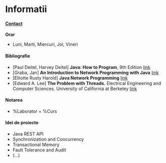 # Informatii
#### [Contact](mailto:sergiu.nisioi@fmi.unibuc.ro)
**Orar**
* Luni, Marti, Miercuri, Joi, Vineri
#### Bibliografie
* [Paul Deitel, Harvey Deitel] **Java: How to Program**, 9th Edition [link](http://akademik.maltepe.edu.tr/~turgaybilgin/2013-2014-bahar/DHO_java/Java_HowTo_9th_Edition.pdf)
* [Graba, Jan] **An Introduction to Network Programming with Java** [link](http://elista.akprind.ac.id/staff/catur/Pemrograman%20Jaringan/An%20Introduction%20to%20Network%20Programming%20with%20Java.pdf)
* [Elliotte Rusty Harold] **Java Network Programming** [link](http://infoman.teikav.edu.gr/~stpapad/JavaNetworkProgramming.pdf)
* [Edward A. Lee] **The Problem with Threads.**  Electrical Engineering and Computer Sciences. University of California at Berkeley [link](http://www.eecs.berkeley.edu/Pubs/TechRpts/2006/EECS-2006-1.pdf)

#### Notarea
* %Laborator + %Curs 
#### Idei de proiecte 
* Java REST API
* Synchronization and Concurrency
* Transactional Memory
* Fault Tolerance and Audit
* (...)

